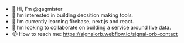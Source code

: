 - 👋 Hi, I’m @gagmister
- 👀 I’m interested in building decsition making tools.
- 🌱 I’m currently learning firebase, next.js and react.
- 💞️ I’m looking to collaborate on building a service around live data. 
- 📫 How to reach me: https://signalorb.webflow.io/signal-orb-contact
<!---
gagmister/gagmister is a ✨ special ✨ repository because its `README.md` (this file) appears on your GitHub profile.
You can click the Preview link to take a look at your changes.
--->
